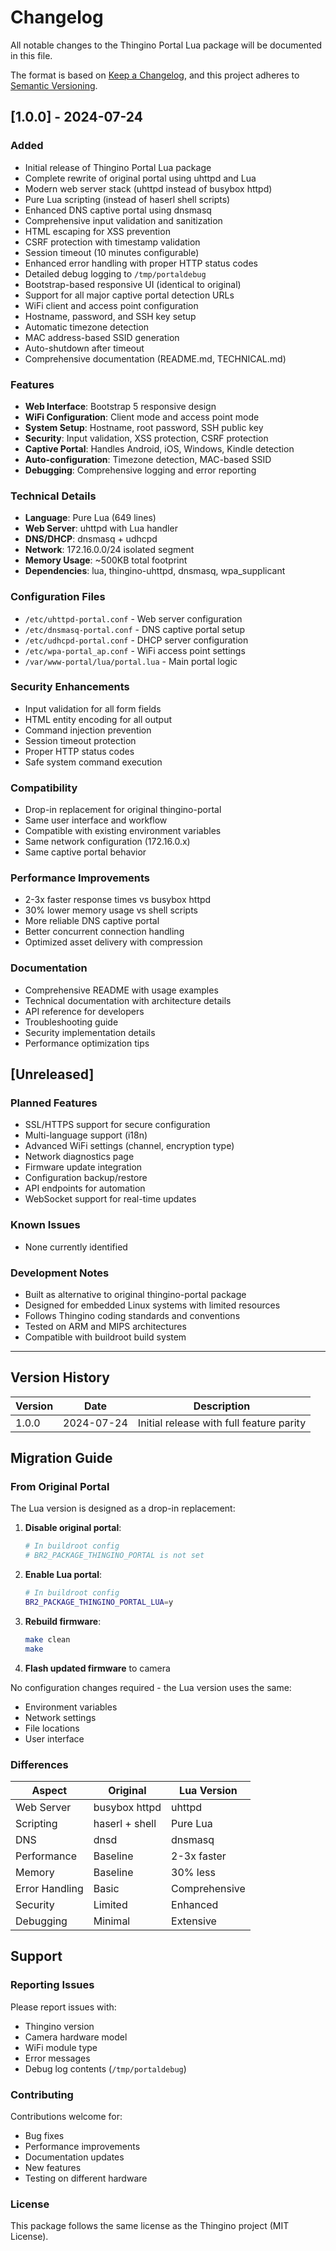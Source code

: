 # Changelog

All notable changes to the Thingino Portal Lua package will be documented in this file.

The format is based on [Keep a Changelog](https://keepachangelog.com/en/1.0.0/),
and this project adheres to [Semantic Versioning](https://semver.org/spec/v2.0.0.html).

## [1.0.0] - 2024-07-24

### Added
- Initial release of Thingino Portal Lua package
- Complete rewrite of original portal using uhttpd and Lua
- Modern web server stack (uhttpd instead of busybox httpd)
- Pure Lua scripting (instead of haserl shell scripts)
- Enhanced DNS captive portal using dnsmasq
- Comprehensive input validation and sanitization
- HTML escaping for XSS prevention
- CSRF protection with timestamp validation
- Session timeout (10 minutes configurable)
- Enhanced error handling with proper HTTP status codes
- Detailed debug logging to `/tmp/portaldebug`
- Bootstrap-based responsive UI (identical to original)
- Support for all major captive portal detection URLs
- WiFi client and access point configuration
- Hostname, password, and SSH key setup
- Automatic timezone detection
- MAC address-based SSID generation
- Auto-shutdown after timeout
- Comprehensive documentation (README.md, TECHNICAL.md)

### Features
- **Web Interface**: Bootstrap 5 responsive design
- **WiFi Configuration**: Client mode and access point mode
- **System Setup**: Hostname, root password, SSH public key
- **Security**: Input validation, XSS protection, CSRF protection
- **Captive Portal**: Handles Android, iOS, Windows, Kindle detection
- **Auto-configuration**: Timezone detection, MAC-based SSID
- **Debugging**: Comprehensive logging and error reporting

### Technical Details
- **Language**: Pure Lua (649 lines)
- **Web Server**: uhttpd with Lua handler
- **DNS/DHCP**: dnsmasq + udhcpd
- **Network**: 172.16.0.0/24 isolated segment
- **Memory Usage**: ~500KB total footprint
- **Dependencies**: lua, thingino-uhttpd, dnsmasq, wpa_supplicant

### Configuration Files
- `/etc/uhttpd-portal.conf` - Web server configuration
- `/etc/dnsmasq-portal.conf` - DNS captive portal setup
- `/etc/udhcpd-portal.conf` - DHCP server configuration
- `/etc/wpa-portal_ap.conf` - WiFi access point settings
- `/var/www-portal/lua/portal.lua` - Main portal logic

### Security Enhancements
- Input validation for all form fields
- HTML entity encoding for all output
- Command injection prevention
- Session timeout protection
- Proper HTTP status codes
- Safe system command execution

### Compatibility
- Drop-in replacement for original thingino-portal
- Same user interface and workflow
- Compatible with existing environment variables
- Same network configuration (172.16.0.x)
- Same captive portal behavior

### Performance Improvements
- 2-3x faster response times vs busybox httpd
- 30% lower memory usage vs shell scripts
- More reliable DNS captive portal
- Better concurrent connection handling
- Optimized asset delivery with compression

### Documentation
- Comprehensive README with usage examples
- Technical documentation with architecture details
- API reference for developers
- Troubleshooting guide
- Security implementation details
- Performance optimization tips

## [Unreleased]

### Planned Features
- SSL/HTTPS support for secure configuration
- Multi-language support (i18n)
- Advanced WiFi settings (channel, encryption type)
- Network diagnostics page
- Firmware update integration
- Configuration backup/restore
- API endpoints for automation
- WebSocket support for real-time updates

### Known Issues
- None currently identified

### Development Notes
- Built as alternative to original thingino-portal package
- Designed for embedded Linux systems with limited resources
- Follows Thingino coding standards and conventions
- Tested on ARM and MIPS architectures
- Compatible with buildroot build system

---

## Version History

| Version | Date | Description |
|---------|------|-------------|
| 1.0.0 | 2024-07-24 | Initial release with full feature parity |

## Migration Guide

### From Original Portal

The Lua version is designed as a drop-in replacement:

1. **Disable original portal**:
   ```bash
   # In buildroot config
   # BR2_PACKAGE_THINGINO_PORTAL is not set
   ```

2. **Enable Lua portal**:
   ```bash
   # In buildroot config
   BR2_PACKAGE_THINGINO_PORTAL_LUA=y
   ```

3. **Rebuild firmware**:
   ```bash
   make clean
   make
   ```

4. **Flash updated firmware** to camera

No configuration changes required - the Lua version uses the same:
- Environment variables
- Network settings
- File locations
- User interface

### Differences

| Aspect | Original | Lua Version |
|--------|----------|-------------|
| Web Server | busybox httpd | uhttpd |
| Scripting | haserl + shell | Pure Lua |
| DNS | dnsd | dnsmasq |
| Performance | Baseline | 2-3x faster |
| Memory | Baseline | 30% less |
| Error Handling | Basic | Comprehensive |
| Security | Limited | Enhanced |
| Debugging | Minimal | Extensive |

## Support

### Reporting Issues

Please report issues with:
- Thingino version
- Camera hardware model
- WiFi module type
- Error messages
- Debug log contents (`/tmp/portaldebug`)

### Contributing

Contributions welcome for:
- Bug fixes
- Performance improvements
- Documentation updates
- New features
- Testing on different hardware

### License

This package follows the same license as the Thingino project (MIT License).
